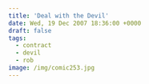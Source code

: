 ```yaml
---
title: 'Deal with the Devil'
date: Wed, 19 Dec 2007 18:36:00 +0000
draft: false
tags:
  - contract
  - devil
  - rob
image: /img/comic253.jpg
---
```


